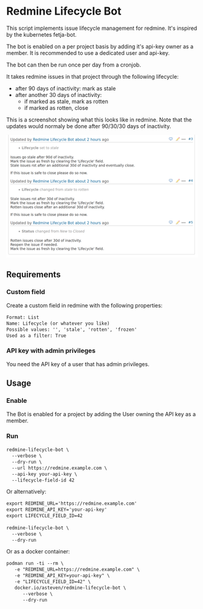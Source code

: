 # Redmine Lifecycle Bot

This script implements issue lifecycle management for redmine.
It's inspired by the kubernetes fetja-bot.

The bot is enabled on a per project basis by adding it's api-key owner
as a member. It is recommended to use a dedicated user and api-key.

The bot can then be run once per day from a cronjob.

It takes redmine issues in that project through the following lifecycle:

- after 90 days of inactivity: mark as stale
- after another 30 days of inactivity:
   - if marked as stale, mark as rotten
   - if marked as rotten, close


This is a screenshot showing what this looks like in redmine. Note that the updates would
normaly be done after 90/30/30 days of inactivity.

![Screenshot](docs/screenshot.png)


## Requirements

### Custom field

Create a custom field in redmine with the following properties:

```
Format: List
Name: Lifecycle (or whatever you like)
Possible values: '', 'stale', 'rotten', 'frozen'
Used as a filter: True
```

### API key with admin privileges

You need the API key of a user that has admin privileges.



## Usage

### Enable

The Bot is enabled for a project by adding the User owning the API key
as a member.


### Run

```
redmine-lifecycle-bot \
  --verbose \
  --dry-run \
  --url https://redmine.example.com \
  --api-key your-api-key \
  --lifecycle-field-id 42
```

Or alternatively:

```
export REDMINE_URL='https://redmine.example.com'
export REDMINE_API_KEY='your-api-key'
export LIFECYCLE_FIELD_ID=42

redmine-lifecycle-bot \
  --verbose \
  --dry-run
```

Or as a docker container:

```
podman run -ti --rm \
   -e "REDMINE_URL=https://redmine.example.com" \
   -e "REDMINE_API_KEY=your-api-key" \
   -e "LIFECYCLE_FIELD_ID=42" \
   docker.io/asteven/redmine-lifecycle-bot \
      --verbose \
      --dry-run
```



